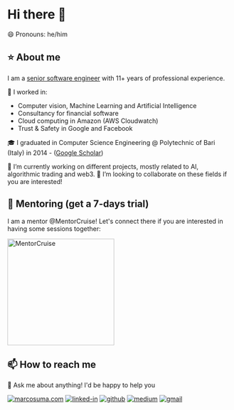 # Hi there 👋

😄 Pronouns: he/him

## ⭐️ About me

I am a [senior software engineer](https://marcosuma.com) with 11+ years of professional experience. 

💼 I worked in:
- Computer vision, Machine Learning and Artificial Intelligence
- Consultancy for financial software 
- Cloud computing in Amazon (AWS Cloudwatch)
- Trust & Safety in Google and Facebook

🎓 I graduated in Computer Science Engineering @ Polytechnic of Bari (Italy) in 2014 - 
([Google Scholar](https://scholar.google.com/citations?user=DDkkRasAAAAJ&hl=en))

🔭 I’m currently working on different projects, mostly related to AI, algorithmic trading and web3.
👯 I’m looking to collaborate on these fields if you are interested!

## 👥 Mentoring (get a 7-days trial)

I am a mentor @MentorCruise! Let's connect there if you are interested in having some sessions together:

<a target="_blank" href="https://mentorcruise.com/mentor/marcosuma/" >
  <img src="https://cdn.mentorcruise.com/img/banner/sky-mentoring-badge.svg" width="240" alt="MentorCruise" />
</a>

## 📫 How to reach me
💬 Ask me about anything! I'd be happy to help you

[![marcosuma.com](https://img.shields.io/badge/-marcosuma.com-brightgreen?style=for-the-badge&logoColor=white)](https://marcosuma.com)
[![linked-in](https://img.shields.io/badge/Linked_In-0077B5?style=for-the-badge&logo=LinkedIn&logoColor=white)](https://linkedin.com/in/marcosuma/)
[![github](https://img.shields.io/badge/GitHub-000000?style=for-the-badge&logo=GitHub&logoColor=white)](https://github.com/marcosuma)
[![medium](https://img.shields.io/badge/medium-000000?style=for-the-badge&logo=medium&logoColor=white)](https://marcsuma.medium.com/)
[![gmail](https://img.shields.io/badge/Gmail-D14836?style=for-the-badge&logo=Gmail&logoColor=white)](mailto:me@marcosuma.com)




